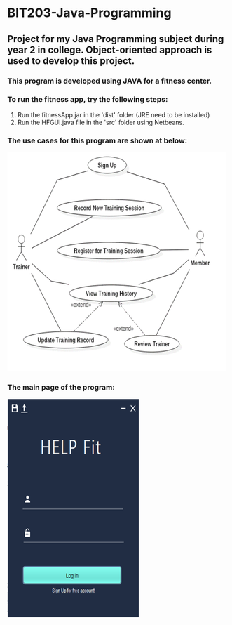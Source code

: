 # BIT203-Java-Programming

## Project for my Java Programming subject during year 2 in college. Object-oriented approach is used to develop this project.

### This program is developed using JAVA for a fitness center.

### To run the fitness app, try the following steps: 
1. Run the fitnessApp.jar in the 'dist' folder (JRE need to be installed)
2. Run the HFGUI.java file in the 'src' folder using Netbeans. 

### The use cases for this program are shown at below: 
<img src="https://github.com/AdrianFoo97/BIT203-Java-Programming/blob/master/usecase.png" width="500" height="500">

### The main page of the program: 
<img src="https://github.com/AdrianFoo97/BIT203-Java-Programming/blob/master/main.png" width="300" height="500">




